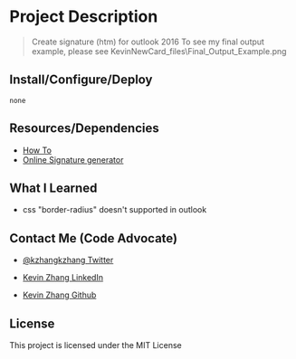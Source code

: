 # Project Description

> Create signature (htm) for outlook 2016
> To see my final output example, please see KevinNewCard_files\Final_Output_Example.png

## Install/Configure/Deploy

`none`

## Resources/Dependencies

- [How To](https://www.youtube.com/watch?v=uu0hBvBSoJ8)
- [Online Signature generator](https://www.hubspot.com/email-signature-generator)

## What I Learned

- css "border-radius" doesn't supported in outlook

## Contact Me (Code Advocate)

- [@kzhangkzhang Twitter](https://twitter.com/kzhangkzhang)

- [Kevin Zhang LinkedIn](https://www.linkedin.com/in/kevin-zhang-apex-ebs-bigdata/)

- [Kevin Zhang Github](https://www.github.com/kzhangkzhang)

## License

This project is licensed under the MIT License
